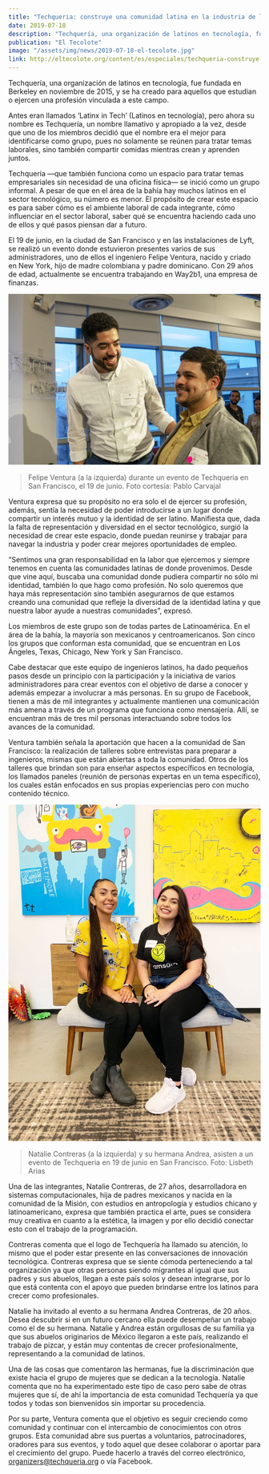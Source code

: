```yaml
---
title: "Techqueria: construye una comunidad latina en la industria de la tecnología"
date: 2019-07-18
description: "Techquería, una organización de latinos en tecnología, fue fundada en Berkeley en noviembre de 2015, y se ha creado para aquellos que estudian o ejercen una profesión vinculada a este campo."
publication: "El Tecolote"
image: "/assets/img/news/2019-07-18-el-tecolote.jpg"
link: http://eltecolote.org/content/es/especiales/techqueria-construye-una-comunidad-latina-en-la-industria-de-la-tecnologia/
---
```


Techquería, una organización de latinos en tecnología, fue fundada en Berkeley en noviembre de 2015, y se ha creado para aquellos que estudian o ejercen una profesión vinculada a este campo.

Antes eran llamados ‘Latinx in Tech’ (Latinos en tecnología), pero ahora su nombre es Techquería, un nombre llamativo y apropiado a la vez, desde que uno de los miembros decidió que el nombre era el mejor para identificarse como grupo, pues no solamente se reúnen para tratar temas laborales, sino también compartir comidas mientras crean y aprenden juntos.

Techquería —que también funciona como un espacio para tratar temas empresariales sin necesidad de una oficina física— se inició como un grupo informal. A pesar de que en el área de la bahía hay muchos latinos en el sector tecnológico, su número es menor. El propósito de crear este espacio es para saber cómo es el ambiente laboral de cada integrante, cómo influenciar en el sector laboral, saber qué se encuentra haciendo cada uno de ellos y qué pasos piensan dar a futuro.

El 19 de junio, en la ciudad de San Francisco y en las instalaciones de Lyft, se realizó un evento donde estuvieron presentes varios de sus administradores, uno de ellos el ingeniero Felipe Ventura, nacido y criado en New York, hijo de madre colombiana y padre dominicano. Con 29 años de edad, actualmente se encuentra trabajando en Way2b1, una empresa de finanzas.

![Felipe & Jonathan De la Paz](/assets/img/news/2019-07-18-el-tecolote.jpg)

> Felipe Ventura (a la izquierda) durante un evento de Techqueria en San Francisco, el 19 de junio. Foto cortesía: Pablo Carvajal

Ventura expresa que su propósito no era solo el de ejercer su profesión, además, sentía la necesidad de poder introducirse a un lugar donde compartir un interés mutuo y la identidad de ser latino. Manifiesta que, dada la falta de representación y diversidad en el sector tecnológico, surgió la necesidad de crear este espacio, donde puedan reunirse y trabajar para navegar la industria y poder crear mejores oportunidades de empleo.

“Sentimos una gran responsabilidad en la labor que ejercemos y siempre tenemos en cuenta las comunidades latinas de donde provenimos. Desde que vine aquí, buscaba una comunidad donde pudiera compartir no sólo mi identidad, también lo que hago como profesión. No solo queremos que haya más representación sino también asegurarnos de que estamos creando una comunidad que refleje la diversidad de la identidad latina y que nuestra labor ayude a nuestras comunidades”, expresó.

Los miembros de este grupo son de todas partes de Latinoamérica. En el área de la bahía, la mayoría son mexicanos y centroamericanos. Son cinco los grupos que conforman esta comunidad, que se encuentran en Los Ángeles, Texas, Chicago, New York y San Francisco.

Cabe destacar que este equipo de ingenieros latinos, ha dado pequeños pasos desde un principio con la participación y la iniciativa de varios administradores para crear eventos con el objetivo de darse a conocer y además empezar a involucrar a más personas. En su grupo de Facebook, tienen a más de mil integrantes y actualmente mantienen una comunicación más amena a través de un programa que funciona como mensajería. Allí, se encuentran más de tres mil personas interactuando sobre todos los avances de la comunidad.

Ventura también señala la aportación que hacen a la comunidad de San Francisco: la realización de talleres sobre entrevistas para preparar a ingenieros, mismas que están abiertas a toda la comunidad. Otros de los talleres que brindan son para enseñar aspectos específicos en tecnología, los llamados paneles (reunión de personas expertas en un tema específico), los cuales están enfocados en sus propias experiencias pero con mucho contenido técnico.

![Natalie & Andrea](/assets/img/news/2019-07-18-el-tecolote-2.jpg)

> Natalie Contreras (a la izquierda) y su hermana Andrea, asisten a un evento de Techqueria en 19 de junio en San Francisco. Foto: Lisbeth Arias

Una de las integrantes, Natalie Contreras, de 27 años, desarrolladora en sistemas computacionales, hija de padres mexicanos y nacida en la comunidad de la Misión, con estudios en antropología y estudios chicano y latinoamericano, expresa que también practica el arte, pues se considera muy creativa en cuanto a la estética, la imagen y por ello decidió conectar esto con el trabajo de la programación.

Contreras comenta que el logo de Techquería ha llamado su atención, lo mismo que el poder estar presente en las conversaciones de innovación tecnológica. Contreras expresa que se siente cómoda perteneciendo a tal organización ya que otras personas siendo migrantes al igual que sus padres y sus abuelos, llegan a este país solos y desean integrarse, por lo que está contenta con el apoyo que pueden brindarse entre los latinos para crecer como profesionales.

Natalie ha invitado al evento a su hermana Andrea Contreras, de 20 años. Desea descubrir si en un futuro cercano ella puede desempeñar un trabajo como el de su hermana. Natalie y Andrea están orgullosas de su familia ya que sus abuelos originarios de México llegaron a este país, realizando el trabajo de pizcar, y están muy contentas de crecer profesionalmente, representando a la comunidad de latinos.

Una de las cosas que comentaron las hermanas, fue la discriminación que existe hacia el grupo de mujeres que se dedican a la tecnología. Natalie comenta que no ha experimentado este tipo de caso pero sabe de otras mujeres que sí, de ahí la importancia de esta comunidad Techquería ya que todos y todas son bienvenidos sin importar su procedencia.

Por su parte, Ventura comenta que el objetivo es seguir creciendo como comunidad y continuar con el intercambio de conocimientos con otros grupos. Esta comunidad abre sus puertas a voluntarios, patrocinadores, oradores para sus eventos, y todo aquel que desee colaborar o aportar para el crecimiento del grupo. Puede hacerlo a través del correo electrónico, organizers@techqueria.org o vía Facebook.
